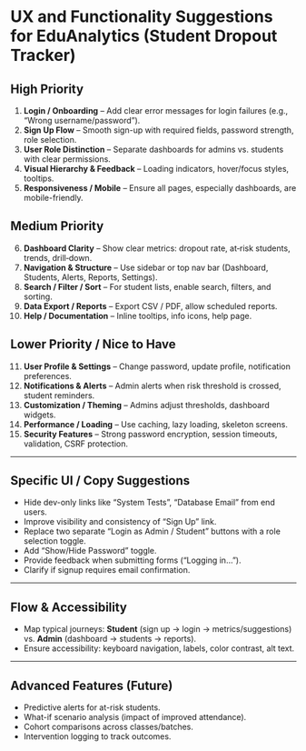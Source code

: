 # UX and Functionality Suggestions for EduAnalytics (Student Dropout Tracker)

## High Priority
1. **Login / Onboarding** – Add clear error messages for login failures (e.g., “Wrong username/password”).  
2. **Sign Up Flow** – Smooth sign-up with required fields, password strength, role selection.  
3. **User Role Distinction** – Separate dashboards for admins vs. students with clear permissions.  
4. **Visual Hierarchy & Feedback** – Loading indicators, hover/focus styles, tooltips.  
5. **Responsiveness / Mobile** – Ensure all pages, especially dashboards, are mobile-friendly.

## Medium Priority
6. **Dashboard Clarity** – Show clear metrics: dropout rate, at‑risk students, trends, drill‑down.  
7. **Navigation & Structure** – Use sidebar or top nav bar (Dashboard, Students, Alerts, Reports, Settings).  
8. **Search / Filter / Sort** – For student lists, enable search, filters, and sorting.  
9. **Data Export / Reports** – Export CSV / PDF, allow scheduled reports.  
10. **Help / Documentation** – Inline tooltips, info icons, help page.

## Lower Priority / Nice to Have
11. **User Profile & Settings** – Change password, update profile, notification preferences.  
12. **Notifications & Alerts** – Admin alerts when risk threshold is crossed, student reminders.  
13. **Customization / Theming** – Admins adjust thresholds, dashboard widgets.  
14. **Performance / Loading** – Use caching, lazy loading, skeleton screens.  
15. **Security Features** – Strong password encryption, session timeouts, validation, CSRF protection.

---

## Specific UI / Copy Suggestions
- Hide dev-only links like “System Tests”, “Database Email” from end users.  
- Improve visibility and consistency of “Sign Up” link.  
- Replace two separate “Login as Admin / Student” buttons with a role selection toggle.  
- Add “Show/Hide Password” toggle.  
- Provide feedback when submitting forms (“Logging in…”).  
- Clarify if signup requires email confirmation.

---

## Flow & Accessibility
- Map typical journeys: **Student** (sign up → login → metrics/suggestions) vs. **Admin** (dashboard → students → reports).  
- Ensure accessibility: keyboard navigation, labels, color contrast, alt text.

---

## Advanced Features (Future)
- Predictive alerts for at-risk students.  
- What-if scenario analysis (impact of improved attendance).  
- Cohort comparisons across classes/batches.  
- Intervention logging to track outcomes.
